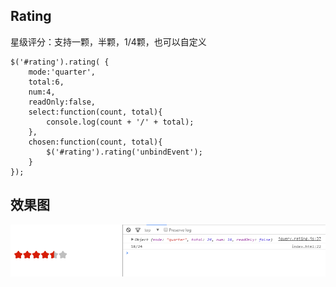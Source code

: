 
## Rating 
星级评分：支持一颗，半颗，1/4颗，也可以自定义


    $('#rating').rating( {
        mode:'quarter',
        total:6,
        num:4,
        readOnly:false,
        select:function(count, total){
            console.log(count + '/' + total);
        },
        chosen:function(count, total){
            $('#rating').rating('unbindEvent');
        }
    });


## 效果图
![](./rating-demo.png)